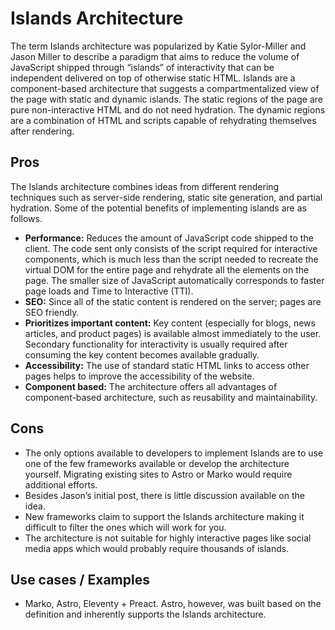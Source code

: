 # Islands Architecture
The term Islands architecture was popularized by Katie Sylor-Miller and Jason Miller to describe a paradigm that aims to reduce the volume of JavaScript shipped through “islands” of interactivity that can be independent delivered on top of otherwise static HTML. Islands are a component-based architecture that suggests a compartmentalized view of the page with static and dynamic islands. The static regions of the page are pure non-interactive HTML and do not need hydration. The dynamic regions are a combination of HTML and scripts capable of rehydrating themselves after rendering.

## Pros
The Islands architecture combines ideas from different rendering techniques such as server-side rendering, static site generation, and partial hydration. Some of the potential benefits of implementing islands are as follows.
- **Performance:** Reduces the amount of JavaScript code shipped to the client. The code sent only consists of the script required for interactive components, which is much less than the script needed to recreate the virtual DOM for the entire page and rehydrate all the elements on the page. The smaller size of JavaScript automatically corresponds to faster page loads and Time to Interactive (TTI).
- **SEO:** Since all of the static content is rendered on the server; pages are SEO friendly.
- **Prioritizes important content:** Key content (especially for blogs, news articles, and product pages) is available almost immediately to the user. Secondary functionality for interactivity is usually required after consuming the key content becomes available gradually.
- **Accessibility:** The use of standard static HTML links to access other pages helps to improve the accessibility of the website.
- **Component based:** The architecture offers all advantages of component-based architecture, such as reusability and maintainability.

## Cons
- The only options available to developers to implement Islands are to use one of the few frameworks available or develop the architecture yourself. Migrating existing sites to Astro or Marko would require additional efforts.
- Besides Jason’s initial post, there is little discussion available on the idea.
- New frameworks claim to support the Islands architecture making it difficult to filter the ones which will work for you.
- The architecture is not suitable for highly interactive pages like social media apps which would probably require thousands of islands.

## Use cases / Examples
- Marko, Astro, Eleventy + Preact. Astro, however, was built based on the definition and inherently supports the Islands architecture.

